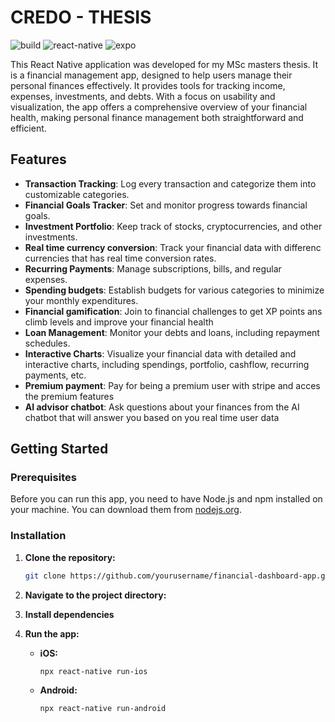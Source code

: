 # CREDO - THESIS

![build](https://img.shields.io/badge/build-passing-brightgreen)
![react-native](https://img.shields.io/badge/react--native-v0.73.2-informational)
![expo](https://img.shields.io/badge/react--native-v50.0.2-informational)


This React Native application was developed for my MSc masters thesis. It is a financial management app, designed to help users manage their personal finances effectively.  It provides tools for tracking income, expenses, investments, and debts. With a focus on usability and visualization, the app offers a comprehensive overview of your financial health, making personal finance management both straightforward and efficient.

## Features

- **Transaction Tracking**: Log every transaction and categorize them into customizable categories.
- **Financial Goals Tracker**: Set and monitor progress towards financial goals.
- **Investment Portfolio**: Keep track of stocks, cryptocurrencies, and other investments.
- **Real time currency conversion**: Track your financial data with differenc currencies that has real time conversion rates.
- **Recurring Payments**: Manage subscriptions, bills, and regular expenses.
- **Spending budgets**:  Establish budgets for various categories to minimize your monthly expenditures.
- **Financial gamification**: Join to financial challenges to get XP points ans climb levels and improve your financial health
- **Loan Management**: Monitor your debts and loans, including repayment schedules.
- **Interactive Charts**: Visualize your financial data with detailed and interactive charts, including spendings, portfolio, cashflow, recurring payments, etc.
- **Premium payment**: Pay for being a premium user with stripe and acces the premium features
- **AI advisor chatbot**: Ask questions about your finances from the AI chatbot that will answer you based on you real time user data


## Getting Started

### Prerequisites

Before you can run this app, you need to have Node.js and npm installed on your machine. You can download them from [nodejs.org](https://nodejs.org/).

### Installation

1. **Clone the repository:**

   ```bash
   git clone https://github.com/yourusername/financial-dashboard-app.git

2. **Navigate to the project directory:**

3. **Install dependencies**

4. **Run the app:**

   - **iOS:**
     ```bash
     npx react-native run-ios
     ```

   - **Android:**
     ```bash
     npx react-native run-android
     ```



